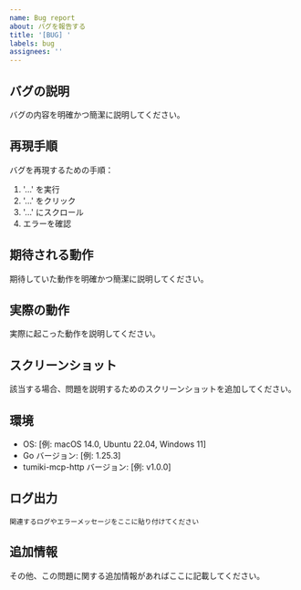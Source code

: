 ```yaml
---
name: Bug report
about: バグを報告する
title: '[BUG] '
labels: bug
assignees: ''
---
```


## バグの説明

バグの内容を明確かつ簡潔に説明してください。

## 再現手順

バグを再現するための手順：

1. '...' を実行
2. '...' をクリック
3. '...' にスクロール
4. エラーを確認

## 期待される動作

期待していた動作を明確かつ簡潔に説明してください。

## 実際の動作

実際に起こった動作を説明してください。

## スクリーンショット

該当する場合、問題を説明するためのスクリーンショットを追加してください。

## 環境

- OS: [例: macOS 14.0, Ubuntu 22.04, Windows 11]
- Go バージョン: [例: 1.25.3]
- tumiki-mcp-http バージョン: [例: v1.0.0]

## ログ出力

```
関連するログやエラーメッセージをここに貼り付けてください
```

## 追加情報

その他、この問題に関する追加情報があればここに記載してください。
